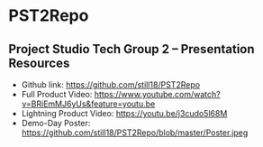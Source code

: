 # PST2Repo

## Project Studio Tech Group 2 – Presentation Resources
- Github link: https://github.com/still18/PST2Repo
- Full Product Video: https://www.youtube.com/watch?v=BRiEmMJ6yUs&feature=youtu.be
- Lightning Product Video: https://youtu.be/j3cudo5l68M
- Demo-Day Poster: https://github.com/still18/PST2Repo/blob/master/Poster.jpeg
